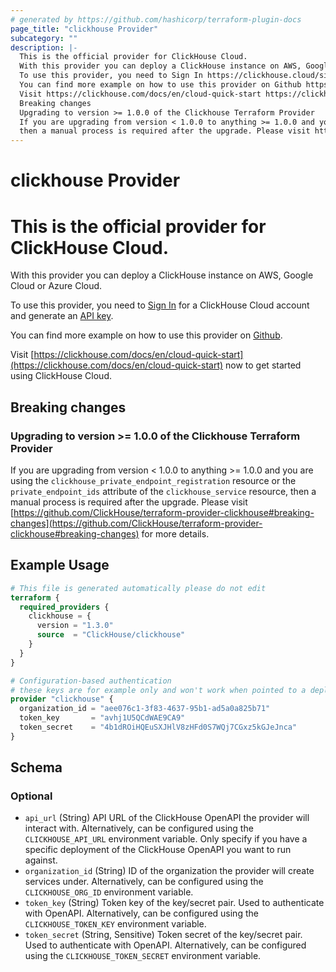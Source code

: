 ```yaml
---
# generated by https://github.com/hashicorp/terraform-plugin-docs
page_title: "clickhouse Provider"
subcategory: ""
description: |-
  This is the official provider for ClickHouse Cloud.
  With this provider you can deploy a ClickHouse instance on AWS, Google Cloud or Azure Cloud.
  To use this provider, you need to Sign In https://clickhouse.cloud/signIn for a ClickHouse Cloud account and generate an API key https://clickhouse.com/docs/en/cloud/manage/openapi.
  You can find more example on how to use this provider on Github https://github.com/ClickHouse/terraform-provider-clickhouse/tree/main/examples/full.
  Visit https://clickhouse.com/docs/en/cloud-quick-start https://clickhouse.com/docs/en/cloud-quick-start now to get started using ClickHouse Cloud.
  Breaking changes
  Upgrading to version >= 1.0.0 of the Clickhouse Terraform Provider
  If you are upgrading from version < 1.0.0 to anything >= 1.0.0 and you are using the clickhouse_private_endpoint_registration resource or the private_endpoint_ids attribute of the clickhouse_service resource,
  then a manual process is required after the upgrade. Please visit https://github.com/ClickHouse/terraform-provider-clickhouse#breaking-changes https://github.com/ClickHouse/terraform-provider-clickhouse#breaking-changes for more details.
---
```


# clickhouse Provider

# This is the official provider for ClickHouse Cloud.

With this provider you can deploy a ClickHouse instance on AWS, Google Cloud or Azure Cloud.

To use this provider, you need to [Sign In](https://clickhouse.cloud/signIn) for a ClickHouse Cloud account and generate an [API key](https://clickhouse.com/docs/en/cloud/manage/openapi).

You can find more example on how to use this provider on [Github](https://github.com/ClickHouse/terraform-provider-clickhouse/tree/main/examples/full).

Visit [https://clickhouse.com/docs/en/cloud-quick-start](https://clickhouse.com/docs/en/cloud-quick-start) now to get started using ClickHouse Cloud.

## Breaking changes

### Upgrading to version >= 1.0.0 of the Clickhouse Terraform Provider

If you are upgrading from version < 1.0.0 to anything >= 1.0.0 and you are using the `clickhouse_private_endpoint_registration` resource or the `private_endpoint_ids` attribute of the `clickhouse_service` resource,
then a manual process is required after the upgrade. Please visit [https://github.com/ClickHouse/terraform-provider-clickhouse#breaking-changes](https://github.com/ClickHouse/terraform-provider-clickhouse#breaking-changes) for more details.

## Example Usage

```terraform
# This file is generated automatically please do not edit
terraform {
  required_providers {
    clickhouse = {
      version = "1.3.0"
      source  = "ClickHouse/clickhouse"
    }
  }
}

# Configuration-based authentication
# these keys are for example only and won't work when pointed to a deployed ClickHouse OpenAPI server
provider "clickhouse" {
  organization_id = "aee076c1-3f83-4637-95b1-ad5a0a825b71"
  token_key       = "avhj1U5QCdWAE9CA9"
  token_secret    = "4b1dROiHQEuSXJHlV8zHFd0S7WQj7CGxz5kGJeJnca"
}
```

<!-- schema generated by tfplugindocs -->
## Schema

### Optional

- `api_url` (String) API URL of the ClickHouse OpenAPI the provider will interact with. Alternatively, can be configured using the `CLICKHOUSE_API_URL` environment variable. Only specify if you have a specific deployment of the ClickHouse OpenAPI you want to run against.
- `organization_id` (String) ID of the organization the provider will create services under. Alternatively, can be configured using the `CLICKHOUSE_ORG_ID` environment variable.
- `token_key` (String) Token key of the key/secret pair. Used to authenticate with OpenAPI. Alternatively, can be configured using the `CLICKHOUSE_TOKEN_KEY` environment variable.
- `token_secret` (String, Sensitive) Token secret of the key/secret pair. Used to authenticate with OpenAPI. Alternatively, can be configured using the `CLICKHOUSE_TOKEN_SECRET` environment variable.

